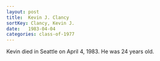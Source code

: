 ```yaml
---
layout: post
title:  Kevin J. Clancy
sortKey: Clancy, Kevin J.
date:   1983-04-04
categories: class-of-1977
---
```

Kevin died in Seattle on April 4, 1983.  He was 24 years old.
